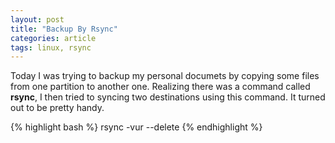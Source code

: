 ```yaml
---
layout: post
title: "Backup By Rsync"
categories: article
tags: linux, rsync
---
```


Today I was trying to backup my personal documets by copying some files from one partition to another one. Realizing there was a command called **rsync**, I then tried to syncing two destinations using this command. It turned out to be pretty handy.

{% highlight bash %}
rsync -vur --delete <src> <dst>
{% endhighlight %}